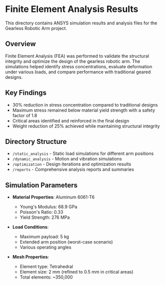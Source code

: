# Finite Element Analysis Results

This directory contains ANSYS simulation results and analysis files for the Gearless Robotic Arm project.

## Overview

Finite Element Analysis (FEA) was performed to validate the structural integrity and optimize the design of the gearless robotic arm. The simulations helped identify stress concentrations, evaluate deformation under various loads, and compare performance with traditional geared designs.

## Key Findings

- 30% reduction in stress concentration compared to traditional designs
- Maximum stress remained below material yield strength with a safety factor of 1.8
- Critical areas identified and reinforced in the final design
- Weight reduction of 25% achieved while maintaining structural integrity

## Directory Structure

- `/static_analysis` - Static load simulations for different arm positions
- `/dynamic_analysis` - Motion and vibration simulations
- `/optimization` - Design iterations and optimization results
- `/reports` - Comprehensive analysis reports and summaries

## Simulation Parameters

- **Material Properties**: Aluminum 6061-T6
  - Young's Modulus: 68.9 GPa
  - Poisson's Ratio: 0.33
  - Yield Strength: 276 MPa

- **Load Conditions**:
  - Maximum payload: 5 kg
  - Extended arm position (worst-case scenario)
  - Various operating angles

- **Mesh Properties**:
  - Element type: Tetrahedral
  - Element size: 2 mm (refined to 0.5 mm in critical areas)
  - Total elements: ~350,000
